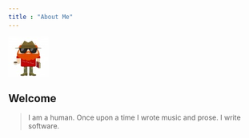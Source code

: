 ```yaml
---
title : "About Me"
---
```


<a href="/" text="When I press keys letters and punctuation sometimes appear on the surface."><img src="media/Wee-Free-Doiels-Summer-Reading.jpg" alt="When I press keys letters and punctuation sometimes appear on the surface."></a>

Welcome
-------

> I am a human. Once upon a time I wrote music and prose. I write software. 

